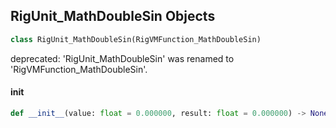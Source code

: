 ## RigUnit_MathDoubleSin Objects

```python
class RigUnit_MathDoubleSin(RigVMFunction_MathDoubleSin)
```

deprecated: 'RigUnit_MathDoubleSin' was renamed to 'RigVMFunction_MathDoubleSin'.

<a id="unreal.RigUnit_MathDoubleSin.__init__"></a>

#### __init__

```python
def __init__(value: float = 0.000000, result: float = 0.000000) -> None
```

<a id="unreal.RigVMFunction_MathDoubleCos"></a>